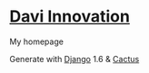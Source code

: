 # [Davi Innovation](http://davinnovation.github.io)

My homepage

Generate with [Django](http://djangoproject.com) 1.6 & [Cactus](https://github.com/koenbok/Cactus)
